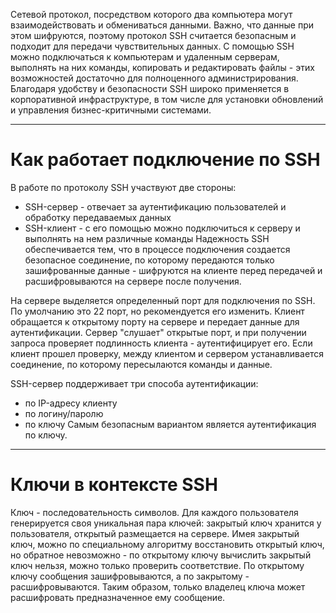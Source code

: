 Сетевой протокол, посредством которого два компьютера могут взаимодействовать и обмениваться данными. Важно, что данные при этом шифруются, поэтому протокол SSH считается безопасным и подходит для передачи чувствительных данных.
С помощью SSH можно подключаться к компьютерам и удаленным серверам, выполнять на них команды, копировать и редактировать файлы - этих возможностей достаточно для полноценного администрирования. Благодаря удобству и безопасности SSH широко применяется в корпоративной инфраструктуре, в том числе для установки обновлений и управления бизнес-критичными системами.
___
# Как работает подключение по SSH
В работе по протоколу SSH участвуют две стороны:
- SSH-сервер - отвечает за аутентификацию пользователей и обработку передаваемых данных
- SSH-клиент - с его помощью можно подключиться к серверу и выполнять на нем различные команды
Надежность SSH обеспечивается тем, что в процессе подключения создается безопасное соединение, по которому передаются только зашифрованные данные - шифруются на клиенте перед передачей и расшифровываются на сервере после получения.

На сервере выделяется определенный порт для подключения по SSH. По умолчанию это 22 порт, но рекомендуется его изменить. Клиент обращается к открытому порту на сервере и передает данные для аутентификации. Сервер "слушает" открытые порт, и при получении запроса проверяет подлинность клиента - аутентифицирует его. Если клиент прошел проверку, между клиентом и сервером устанавливается соединение, по которому пересылаются команды и данные.

SSH-сервер поддерживает три способа аутентификации:
- по IP-адресу клиенту
- по логину/паролю
- по ключу
Самым безопасным вариантом является аутентификация по ключу.
___
# Ключи в контексте SSH
Ключ - последовательность символов. Для каждого пользователя генерируется своя уникальная пара ключей: закрытый ключ хранится у пользователя, открытый размещается на сервере.
Имея закрытый ключ, можно по специальному алгоритму восстановить открытый ключ, но обратное невозможно - по открытому ключу вычислить закрытый ключ нельзя, можно только проверить соответствие. По открытому ключу сообщения зашифровываются, а по закрытому - расшифровываются. Таким образом, только владелец ключа может расшифровать предназначенное ему сообщение.
